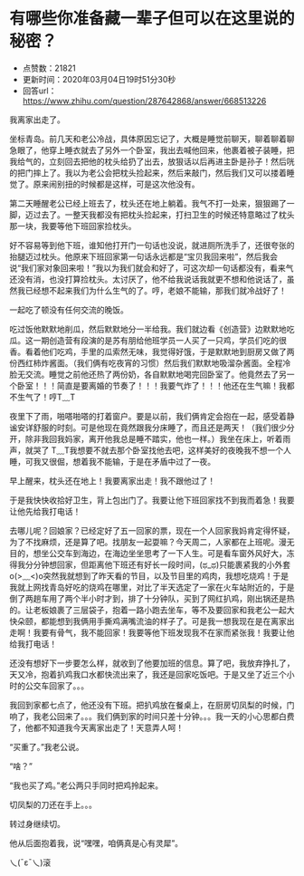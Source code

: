 # 有哪些你准备藏一辈子但可以在这里说的秘密？
- 点赞数：21821
- 更新时间：2020年03月04日19时51分30秒
- 回答url：https://www.zhihu.com/question/287642868/answer/668513226
<body>
 <p data-pid="EhcVfjXu">我离家出走了。</p>
 <p data-pid="ryo-uZp-">坐标青岛。前几天和老公冷战，具体原因忘记了，大概是睡觉前聊天，聊着聊着聊急眼了，他穿上睡衣就去了另外一个卧室，我出去喊他回来，他裹着被子装睡，把我给气的，立刻回去把他的枕头给扔了出去，放狠话以后再进主卧是孙子！然后咣的把门摔上了。我以为老公会把枕头捡起来，然后来敲门，然后我们又可以搂着睡觉了。原来闹别扭的时候都是这样，可是这次他没有。</p>
 <p data-pid="t2jq7Y5i">第二天睡醒老公已经上班去了，枕头还在地上躺着。我气不打一处来，狠狠踢了一脚，迈过去了。一整天我都没有把枕头捡起来，打扫卫生的时候还特意略过了枕头那一块，我要等他下班回家捡枕头。</p>
 <p data-pid="KVGV47x3">好不容易等到他下班，谁知他打开门一句话也没说，就进厕所洗手了，还很夸张的抬腿迈过枕头。他原来下班回家第一句话永远都是“宝贝我回来啦”，然后我会说“我们家对象回来啦！”我以为我们就会和好了，可这次却一句话都没有，看来气还没有消，也没打算捡枕头。太讨厌了，他不给我说话我就更不想和他说话了，虽然我已经想不起来我们为什么生气的了。哼，老娘不能输，那我们就冷战好了！</p>
 <p data-pid="prnrzvXW">一起吃了顿没有任何交流的晚饭。</p>
 <p data-pid="x1UEhvII">吃过饭他默默地削瓜，然后默默地分一半给我。我们就边看《创造营》边默默地吃瓜。这一期创造营有段演的是苏有朋给他班学员一人买了一只鸡，学员们吃的很香。看着他们吃鸡，手里的瓜索然无味，我觉得好饿，于是默默地到厨房又做了两份西红柿炸酱面。（我们俩有吃夜宵的习惯）然后我们默默地吸溜杂酱面。全程冷脸无交流。睡觉之前他还热了两份奶，各自默默地喝完回卧室了。他竟然去了另一个卧室！！！简直是要离婚的节奏了！！！我要气炸了！！！他还在生气嘛！我都不生气了！哼T﹏T</p>
 <p data-pid="xY-uI17n">夜里下了雨，啪嗒啪嗒的打着窗户。要是以前，我们俩肯定会抱在一起，感受着静谧安详舒服的时刻。可是他现在竟然跟我分床睡了，而且还是两天！（我们很少分开，除非我回我妈家，离开他我总是睡不踏实，他也一样。）我坐在床上，听着雨声，就哭了 T﹏T我想要不就去那个卧室找他去吧，这样美好的夜晚我不想一个人睡，可我又很倔，想着我不能输，于是在矛盾中过了一夜。</p>
 <p data-pid="WlEpX9DG">早上醒来，枕头还在地上！我要离家出走！我不跟他过了！</p>
 <p data-pid="T7PAVSpU">于是我快快收拾好卫生，背上包出门了。我要让他下班回家找不到我而着急！我要让他先给我打电话！</p>
 <p data-pid="pR7qhaU7">去哪儿呢？回娘家？已经定好了五一回家的票，现在一个人回家我妈肯定得怀疑，为了不找麻烦，还是算了吧。找朋友一起耍嘛？今天周二，人家都在上班呢。漫无目的，想坐公交车到海边，在海边坐坐思考了一下人生。可是看车窗外风好大，冻得我分分钟想回家，但距离他下班还有好长一段时间，(ಥ_ಥ)只能裹紧我的小外套 o(&gt;﹏&lt;)o突然我就想到了昨天看的节目，以及节目里的鸡肉，我想吃烧鸡！于是我就上网找青岛好吃的烧鸡在哪里，对比了半天选定了一家在火车站附近的，于是倒了两趟车用了两个半小时才到，排了十分钟队，买到了网红扒鸡，刚出锅还是热的。让老板娘裹了三层袋子，抱着一路小跑去坐车，等不及要回家和我老公一起大快朵颐，都能想到我俩用手撕鸡满嘴流油的样子了。可是我一想我现在是在离家出走啊！我要有骨气，我不能回家！我要等他下班发现我不在家而紧张我！我要让他给我打电话！</p>
 <p data-pid="hFZWVU8B">还没有想好下一步要怎么样，就收到了他要加班的信息。算了吧，我放弃挣扎了，天又冷，抱着扒鸡我口水都快流出来了，我还是回家吃饭吧。于是又坐了近三个小时的公交车回家了。。。</p>
 <p data-pid="duYD9f4E">我回到家都七点了，他还没有下班。把扒鸡放在餐桌上，在厨房切凤梨的时候，门响了，我老公回来了。。。我们俩到家的时间只差十分钟。。。我一天的小心思都白费了，他都不知道我今天离家出走了！天意弄人呵！</p>
 <p data-pid="BnBPVKxe">“买重了。”我老公说。</p>
 <p data-pid="mOCg30hP">“啥？”</p>
 <p data-pid="ZcIApAwP">“我也买了鸡。”老公两只手同时把鸡拎起来。</p>
 <p data-pid="c75Rukmt">切凤梨的刀还在手上。。。</p>
 <p data-pid="DXrDusN7">转过身继续切。</p>
 <p data-pid="i_gL_QJb">他从后面抱着我，说“嘿嘿，咱俩真是心有灵犀”。</p>
 <p data-pid="Km338eTq">乀(ˉεˉ乀)滚</p>
</body>
